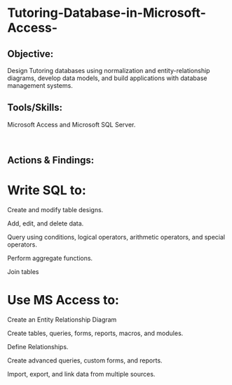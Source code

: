 # Tutoring-Database-in-Microsoft-Access-

## Objective:
Design Tutoring databases using normalization and entity-relationship diagrams, develop data models, and build applications with database management systems.


## Tools/Skills: 
Microsoft Access and Microsoft SQL Server.

​

## Actions & Findings:

# Write SQL to:

​Create and modify table designs.

Add, edit, and delete data.

Query using conditions, logical operators, arithmetic operators, and special operators.

Perform aggregate functions.

Join tables


# Use MS Access to:

​Create an Entity Relationship Diagram

Create tables, queries, forms, reports, macros, and modules.

Define Relationships.

Create advanced queries, custom forms, and reports.

Import, export, and link data from multiple sources.
